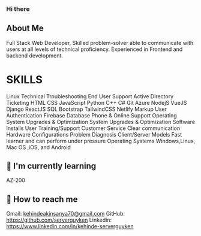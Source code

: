 ### Hi there
## About Me

Full Stack Web Developer, Skilled problem-solver able to communicate with users at all levels of technical proficiency. Experienced in Frontend and backend development.

# SKILLS
Linux
Technical Troubleshooting End User Support
Active Directory
Ticketing
HTML
CSS
JavaScript
Python
C++
C#
Git
Azure
NodejS
VueJS
Django
ReactJS
SQL
Bootstrap
TailwindCSS
Netlify
Markup
User Authentication
Firebase
Database
Phone & Online Support
Operating System Upgrades & Optimization
System Upgrades & Optimization
Software Installs
User Training/Support
Customer Service
Clear communication
Hardware Configurations
Problem Diagnosis
Client/Server Models
Fast learner and can perform under pressure
Operating Systems
Windows,Linux, Mac OS ,iOS, and Android

## 📖 I'm currently learning 
AZ-200

## 📮 How to reach me
Gmail: kehindeakinsanya70@gmail.com
GitHub: https://github.com/serverguyken
Linkedin: https://www.linkedin.com/in/kehinde-serverguyken
